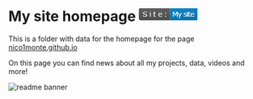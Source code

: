 # My site homepage <img alt="Site Badge" src="./data_src/sitemysite.PNG"/>

This is a folder with data for the homepage for the page [nico1monte.github.io](https://nico1monte.github.io)

On this page you can find news about all my projects, data, videos and more!

![readme banner](./data_src/banner.png)
